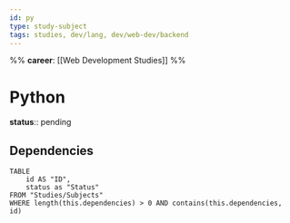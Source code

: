 ```yaml
---
id: py
type: study-subject
tags: studies, dev/lang, dev/web-dev/backend
---
```

%%
**career**: [[Web Development Studies]]
%%

# Python

**status**:: pending

## Dependencies

```dataview
TABLE
	id AS "ID",
	status as "Status"
FROM "Studies/Subjects"
WHERE length(this.dependencies) > 0 AND contains(this.dependencies, id)
```